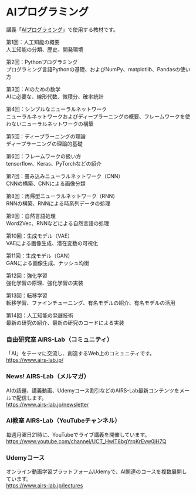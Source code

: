 # AIプログラミング

講義「[AIプログラミング](https://syllabus.hosei.ac.jp/web/preview.php?nendo=2021&t_mode=sp&template=&no_id=2102033&gakubu_id=%E3%83%87%E3%82%B6%E3%82%A4%E3%83%B3%E5%B7%A5%E5%AD%A6%E9%83%A8&gakubueng=AN)」で使用する教材です。

第1回：人工知能の概要  
人工知能の分類、歴史、開発環境

第2回：Pythonプログラミング   
プログラミング言語Pythonの基礎、およびNumPy、matplotlib、Pandasの使い方

第3回：AIのための数学  
AIに必要な、線形代数、微積分、確率統計

第4回：シンプルなニューラルネットワーク  
ニューラルネットワークおよびディープラーニングの概要、フレームワークを使わないニューラルネットワークの構築

第5回：ディープラーニングの理論  
ディープラーニングの理論的基礎

第6回：フレームワークの扱い方  
tensorflow、Keras、PyTorchなどの紹介

第7回：畳み込みニューラルネットワーク（CNN）  
CNNの構築、CNNによる画像分類

第8回：再帰型ニューラルネットワーク（RNN）  
RNNの構築、RNNによる時系列データの処理

第9回：自然言語処理  
Word2Vec、RNNなどによる自然言語の処理

第10回：生成モデル（VAE）  
VAEによる画像生成、潜在変数の可視化

第11回：生成モデル（GAN）  
GANによる画像生成、ナッシュ均衡

第12回：強化学習  
強化学習の原理、強化学習の実装

第13回：転移学習  
転移学習、ファインチューニング、有名モデルの紹介、有名モデルの活用

第14回：人工知能の発展技術  
最新の研究の紹介、最新の研究のコードによる実装
  
### 自由研究室 AIRS-Lab（コミュニティ）
「AI」をテーマに交流し、創造するWeb上のコミュニティです。  
https://www.airs-lab.jp/  
  
### News! AIRS-Lab（メルマガ）
AIの話題、講義動画、Udemyコース割引などのAIRS-Lab最新コンテンツをメールで配信します。  
https://www.airs-lab.jp/newsletter  
  
### AI教室 AIRS-Lab（YouTubeチャンネル）
毎週月曜日21時に、YouTubeでライブ講義を開催しています。  
https://www.youtube.com/channel/UCT_HwlT8bgYrpKrEvw0jH7Q  
  
### Udemyコース
オンライン動画学習プラットフォームUdemyで、AI関連のコースを複数展開しています。  
https://www.airs-lab.jp/lectures  

